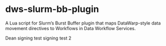 # dws-slurm-bb-plugin
A Lua script for Slurm’s Burst Buffer plugin that maps DataWarp-style data movement directives to Workflows in Data Workflow Services.


Dean signing test
signing test 2

